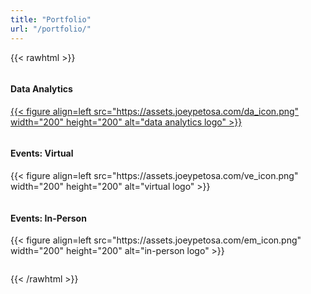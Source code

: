 ```yaml
---
title: "Portfolio"
url: "/portfolio/"
---
```



{{< rawhtml >}}
<div class="row">
  <div class="column">
    <div class="card">
      <h4>Data Analytics</h4>
      <a href="https://joeypetosa.github.io/bellabeat_cs/">{{< figure align=left src="https://assets.joeypetosa.com/da_icon.png" width="200" height="200" alt="data analytics logo" >}}</a>
      <p> </p>
    </div>
  </div>
  
  <div class="column">
    <div class="card">
      <h4>Events: Virtual</h4>
      {{< figure align=left src="https://assets.joeypetosa.com/ve_icon.png" width="200" height="200" alt="virtual logo" >}}
      <p> </p>
    </div>
  </div>
  
  <div class="column">
    <div class="card">
      <h4>Events: In-Person</h4>
      {{< figure align=left src="https://assets.joeypetosa.com/em_icon.png" width="200" height="200" alt="in-person logo" >}}
      <p> </p>
    </div>
  </div>
</div>

{{< /rawhtml >}}


